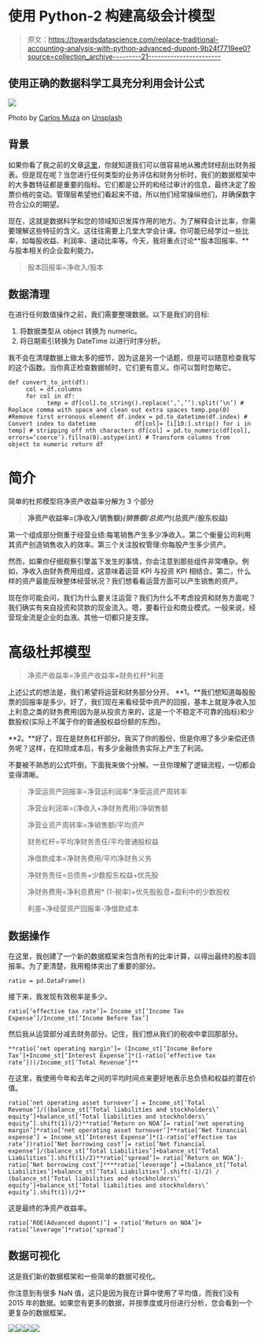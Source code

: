 # 使用 Python-2 构建高级会计模型

> 原文：<https://towardsdatascience.com/replace-traditional-accounting-analysis-with-python-advanced-dupont-9b24f7719ee0?source=collection_archive---------21----------------------->

## 使用正确的数据科学工具充分利用会计公式

![](img/520d38482ec8820d3b9df88461bc82d6.png)

Photo by [Carlos Muza](https://unsplash.com/@kmuza?utm_source=medium&utm_medium=referral) on [Unsplash](https://unsplash.com?utm_source=medium&utm_medium=referral)

## 背景

如果你看了我之前的文章[这里](https://medium.com/analytics-vidhya/web-scraping-for-accounting-analysis-using-python-part-1-b5fc016a1c9a)，你就知道我们可以很容易地从雅虎财经刮出财务报表。但是现在呢？当您进行任何类型的业务评估和财务分析时，我们的数据框架中的大多数特征都是重要的指标。它们都是公开的和经过审计的信息，最终决定了股票价格的变动。管理层希望他们看起来不错，所以他们经常操纵他们，并确保数字符合公众的期望。

现在，这就是数据科学和您的领域知识发挥作用的地方。为了解释会计比率，你需要理解这些特征的含义。这往往需要上几堂大学会计课。你可能已经学过一些比率，如每股收益、利润率、速动比率等。今天，我将重点讨论**股本回报率、**与股本相关的企业盈利能力。

> 股本回报率=净收入/股本

## 数据清理

在进行任何数值操作之前，我们需要整理数据。以下是我们的目标:

1.  将数据类型从 object 转换为 numeric。
2.  将日期索引转换为 DateTime 以进行时序分析。

我不会在清理数据上做太多的细节，因为这是另一个话题，但是可以随意检查我写的这个函数。当你真正检查数据帧时，它们更有意义。你可以暂时忽略它。

```
def convert_to_int(df): 
     col = df.columns
     for col in df: 
           temp = df[col].to_string().replace(‘,’,’’).split(‘\n’) #     Replace comma with space and clean out extra spaces temp.pop(0) #Remove first erronous element df.index = pd.to_datetime(df.index) # Convert index to datetime           df[col]= [i[10:].strip() for i in temp] # stripping off nth characters df[col] = pd.to_numeric(df[col],        errors=’coerce’).fillna(0).astype(int) # Transform columns from   object to numeric return df
```

# **简介**

简单的杜邦模型将净资产收益率分解为 3 个部分

> **净资产收益率=(净收入/销售额)*(销售额/总资产)*(总资产/股东权益)**

第一个组成部分侧重于经营业绩:每笔销售产生多少净收入。第二个衡量公司利用其资产创造销售收入的效率。第三个关注股权管理:你每股产生多少资产。

然而，如果你仔细观察引擎盖下发生的事情，你会注意到那些组件非常嘈杂。例如，净收入由财务费用组成，这意味着运营 KPI 与投资 KPI 相结合。第二，什么样的资产最能反映整体经营状况？我们想看看运营方面可以产生销售的资产。

现在你可能会问，我们为什么要关注运营？我们为什么不考虑投资和财务方面呢？我们确实有来自投资和贷款的现金流入。嗯，要看行业和商业模式。一般来说，经营现金流是企业的血液。其他一切都只是支撑。

# **高级杜邦模型**

> 净资产收益率=净资产收益率+财务杠杆*利差

上述公式的想法是，我们希望将运营和财务部分分开。 **1。**我们想知道每股股票的回报率是多少。好了，我们现在来看经营中资产的回报，基本上就是净收入加上利息之类的财务费用(因为是从投资方来的，这是一个不稳定不可靠的指标)和少数股权(实际上不属于你的普通股权益份额的东西)。

**2。**好了，现在是财务杠杆部分。我买了你的股份，但是你用了多少来偿还债务呢？这样，在扣除成本后，有多少金融债务实际上产生了利润。

不要被不熟悉的公式吓倒，下面我来做个分解。一旦你理解了逻辑流程，一切都会变得清晰。

> 净营运资产回报率=净营运利润率*净营运资产周转率
> 
> 净营业利润率=(净收入+净财务费用)/净销售额
> 
> 净营业资产周转率=净销售额/平均资产
> 
> 财务杠杆=平均净财务责任/平均普通股权益
> 
> 净借款成本=净财务费用/平均净财务义务
> 
> 净财务责任=总债务+少数股东权益+优先股
> 
> 净财务费用=净利息费用* (1-税率)+优先股股息+盈利中的少数股权
> 
> 利差=净经营资产回报率-净借款成本

## 数据操作

在这里，我创建了一个新的数据框架来包含所有的比率计算，以得出最终的股本回报率。为了更清楚，我用粗体突出了重要的部分。

```
ratio = pd.DataFrame()
```

接下来，我发现有效税率是多少。

```
ratio[‘effective tax rate’]= Income_st[‘Income Tax Expense’]/Income_st[‘Income Before Tax’]
```

然后我从运营部分减去财务部分。记住，我们想从我们的税收中拿回那部分。

```
**ratio[‘net operating margin’]= (Income_st[‘Income Before Tax’]+Income_st[‘Interest Expense’]*(1-ratio[‘effective tax rate’]))/Income_st[‘Total Revenue’]**
```

在这里，我使用今年和去年之间的平均时间点来更好地表示总负债和权益的潜在价值。

```
ratio[‘net operating asset turnover’] = Income_st[‘Total Revenue’]/((balance_st[‘Total liabilities and stockholders\’ equity’]+balance_st[‘Total liabilities and stockholders\’ equity’].shift(1))/2)**ratio[‘Return on NOA’]= ratio[‘net operating margin’]*ratio[‘net operating asset turnover’]**ratio[‘Net financial expense’] = Income_st[‘Interest Expense’]*(1-ratio[‘effective tax rate’])ratio[‘Net borrowing cost’]= ratio[‘Net financial expense’]/(balance_st[‘Total Liabilities’]+balance_st[‘Total Liabilities’].shift(1)/2)**ratio[‘spread’]= ratio[‘Return on NOA’]-ratio[‘Net borrowing cost’]****ratio[‘leverage’] =(balance_st[‘Total Liabilities’]+balance_st[‘Total Liabilities’].shift(-1)/2) / (balance_st[‘Total liabilities and stockholders\’ equity’]+balance_st[‘Total liabilities and stockholders\’ equity’].shift(1))/2**
```

这是最终的净资产收益率。

```
ratio[‘ROE(Advanced dupont)’] = ratio[‘Return on NOA’]+ ratio[‘leverage’]*ratio[‘spread’]
```

## 数据可视化

这是我们新的数据框架和一些简单的数据可视化。

你注意到有很多 NaN 值，这只是因为我在计算中使用了平均值，而我们没有 2015 年的数据。如果您有更多的数据，并按季度或月份进行分析，您会看到一个更复杂的数据框架。

![](img/428c42f70f85b36035fef45dfcf5ff8e.png)![](img/0efe4025b43c919b4a6c2901244d5ab5.png)![](img/7cd4c2935c7c53d8aec42c578d3cb610.png)![](img/69805342cb21dab14d31e340f928fb9e.png)